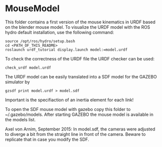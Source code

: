 # MouseModel

This folder contains a first version of the mouse kinematics in URDF based on the blender mouse model. To visualize the URDF model with the ROS hydro default installation, use the following command:
```
source /opt/ros/hydro/setup.bash
cd <PATH_OF_THIS_README>
roslaunch urdf_tutorial display.launch model:=model.urdf 
```

To check the correctness of the URDF file the URDF checker can be used:
```
check_urdf model.urdf
```

The URDF model can be easily translated into a SDF model for the GAZEBO simulator by
```
gzsdf print model.urdf > model.sdf
```
Important is the specifiaction of an inertia element for each link!


To open the SDF mouse model with gazebo copy this folder to ~/.gazebo/models. After starting GAZEBO the mouse model is available in the models list.

Axel von Arnim, September 2015:
In model.sdf, the cameras were adjusted to diverge a bit from the straight line in front of the camera. Beware to replicate that in case you modify the SDF.